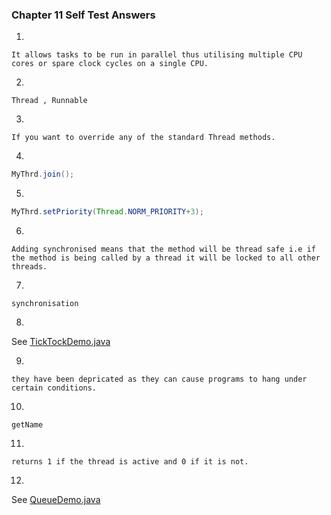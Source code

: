 ### Chapter 11 Self Test Answers

1) 
	
	It allows tasks to be run in parallel thus utilising multiple CPU cores or spare clock cycles on a single CPU. 

2)

	Thread , Runnable
	
3)

	If you want to override any of the standard Thread methods.
	
4)

```java
MyThrd.join();
```
	
5)

```java
MyThrd.setPriority(Thread.NORM_PRIORITY+3);
```	
	
6)

	Adding synchronised means that the method will be thread safe i.e if the method is being called by a thread it will be locked to all other threads.
	
7)

	synchronisation
	
8)

See [TickTockDemo.java](TicTockDemo.java)

9)

	they have been depricated as they can cause programs to hang under certain conditions.
	
10)

	getName
	
11)

	returns 1 if the thread is active and 0 if it is not.
	
12)
	
See [QueueDemo.java](QueueDemo.java)
